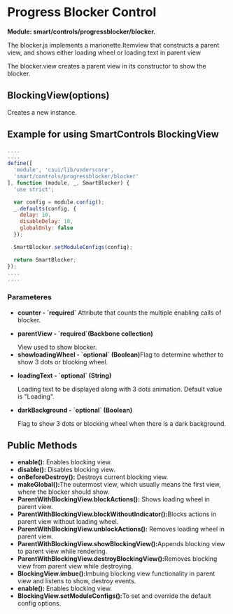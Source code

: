 # Progress Blocker Control

**Module: smart/controls/progressblocker/blocker.**

The blocker.js implements a marionette.Itemview that constructs a parent view, and shows either loading wheel or loading text in parent view

The blocker.view creates a parent view in its constructor to show the blocker.

## BlockingView(options)

Creates a new instance.

## Example for using SmartControls BlockingView
```js
....
....
define([
  'module', 'csui/lib/underscore',
  'smart/controls/progressblocker/blocker'
], function (module, _, SmartBlocker) {
  'use strict';

  var config = module.config();
  _.defaults(config, {
    delay: 10,
    disableDelay: 10,
    globalOnly: false
  });

  SmartBlocker.setModuleConfigs(config);

  return SmartBlocker;
});
....
....
```
### Parameteres

<ul>
  <li><b>counter - `required` </b> Attribute that counts the multiple enabling calls of blocker.</li>
  <li><b><p>parentView - `required`(Backbone collection)</p></b>View used to show blocker.</li>
  <li><b>showloadingWheel - `optional` (Boolean)</b>Flag to determine whether to show 3 dots or blocking wheel. </li>
  <li><b><p>loadingText - `optional` (String)</p></b>Loading text to be displayed along with 3 dots animation. Default value is "Loading". </li>
  <li><b><p>darkBackground - `optional` (Boolean)</p></b>Flag to show 3 dots or blocking wheel when there is a dark background. </li>
</ul>


## Public Methods
<ul>
  <li><b>enable():</b> Enables blocking view.</li>
  <li><b>disable():</b> Disables blocking view.</li>
  <li><b>onBeforeDestroy():</b> Destroys current blocking view.
  </li>
  <li><b>makeGlobal():</b>The outermost view, which usually means the first view, where the blocker should show.</li>
  <li><b>ParentWithBlockingView.blockActions():</b> Shows loading wheel in parent view.
  </li>
  <li><b>ParentWithBlockingView.blockWithoutIndicator():</b>Blocks actions in parent view without loading wheel.</li>
  <li><b>ParentWithBlockingView.unblockActions():</b> Removes loading wheel in parent view.
  </li>
  <li><b>ParentWithBlockingView.showBlockingView():</b>Appends blocking view to parent view while rendering.</li>
  <li><b>ParentWithBlockingView.destroyBlockingView():</b>Removes blocking view from parent view while destroying.
  </li>
  <li><b>BlockingView.imbue():</b>Imbuing blocking view functionality in parent view and listens to show, destroy events.</li>
  <li><b>enable():</b> Enables blocking view.</li>
  <li><b>BlockingView.setModuleConfigs():</b>To set and override the default config options.</li>
</ul>